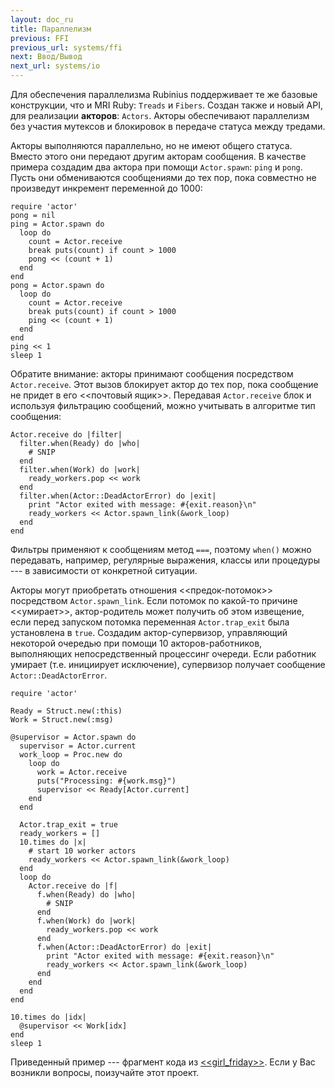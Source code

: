 ```yaml
---
layout: doc_ru
title: Параллелизм
previous: FFI
previous_url: systems/ffi
next: Ввод/Вывод
next_url: systems/io
---
```


Для обеспечения параллелизма Rubinius поддерживает те же базовые конструкции,
что и MRI Ruby: `Treads` и `Fibers`. Создан также и новый API, для реализации
**акторов**: `Actors`. Акторы обеспечивают параллелизм без участия мутексов и
блокировок в передаче статуса между тредами.

Акторы выполняются параллельно, но не имеют общего статуса. Вместо этого они
передают другим акторам сообщения. В качестве примера создадим два актора
при помощи `Actor.spawn`: `ping` и `pong`. Пусть они обмениваются сообщениями
до тех пор, пока совместно не произведут инкремент переменной до 1000:

    require 'actor'
    pong = nil
    ping = Actor.spawn do
      loop do
        count = Actor.receive
        break puts(count) if count > 1000
        pong << (count + 1)
      end
    end
    pong = Actor.spawn do
      loop do
        count = Actor.receive
        break puts(count) if count > 1000
        ping << (count + 1)
      end
    end
    ping << 1
    sleep 1

Обратите внимание: акторы принимают сообщения посредством `Actor.receive`.
Этот вызов блокирует актор до тех пор, пока сообщение не придет в его
<<почтовый ящик>>. Передавая `Actor.receive` блок и используя фильтрацию
сообщений, можно учитывать в алгоритме тип сообщения:

    Actor.receive do |filter|
      filter.when(Ready) do |who|
        # SNIP
      end
      filter.when(Work) do |work|
        ready_workers.pop << work
      end
      filter.when(Actor::DeadActorError) do |exit|
        print "Actor exited with message: #{exit.reason}\n"
        ready_workers << Actor.spawn_link(&work_loop)
      end
    end

Фильтры применяют к сообщениям метод `===`, поэтому `when()` можно
передавать, например, регулярные выражения, классы или процедуры --- в
зависимости от конкретной ситуации.

Акторы могут приобретать отношения <<предок-потомок>> посредством
`Actor.spawn_link`. Если потомок по какой-то причине <<умирает>>,
актор-родитель может получить об этом извещение, если перед запуском потомка
переменная `Actor.trap_exit` была установлена в `true`. Создадим
актор-супервизор, управляющий некоторой очередью при помощи 10
акторов-работников, выполняющих непосредственный процессинг очереди. Если
работник умирает (т.е. инициирует исключение), супервизор получает сообщение
`Actor::DeadActorError`.

    require 'actor'

    Ready = Struct.new(:this)
    Work = Struct.new(:msg)

    @supervisor = Actor.spawn do
      supervisor = Actor.current
      work_loop = Proc.new do
        loop do
          work = Actor.receive
          puts("Processing: #{work.msg}")
          supervisor << Ready[Actor.current]
        end
      end

      Actor.trap_exit = true
      ready_workers = []
      10.times do |x|
        # start 10 worker actors
        ready_workers << Actor.spawn_link(&work_loop)
      end
      loop do
        Actor.receive do |f|
          f.when(Ready) do |who|
            # SNIP
          end
          f.when(Work) do |work|
            ready_workers.pop << work
          end
          f.when(Actor::DeadActorError) do |exit|
            print "Actor exited with message: #{exit.reason}\n"
            ready_workers << Actor.spawn_link(&work_loop)
          end
        end
      end
    end

    10.times do |idx|
      @supervisor << Work[idx]
    end
    sleep 1

Приведенный пример --- фрагмент кода из
[<<girl_friday>>](http://github.com/mperham/girl_friday). Если у Вас возникли
вопросы, поизучайте этот проект.
